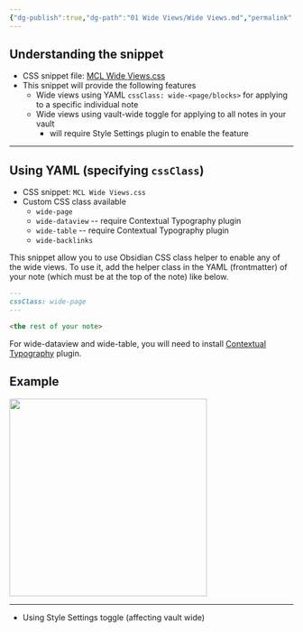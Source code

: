 ```yaml
---
{"dg-publish":true,"dg-path":"01 Wide Views/Wide Views.md","permalink":"/01-wide-views/wide-views/","title":"Wide Views","noteIcon":"","updated":"2023-10-28T08:17:33.862+08:00"}
---
```



## Understanding the snippet
- CSS snippet file: [MCL Wide Views.css](https://github.com/efemkay/obsidian-modular-css-layout/blob/main/MCL%20Wide%20Views.css)
- This snippet will provide the following features
	- Wide views using YAML `cssClass: wide-<page/blocks>` for applying to a specific individual note
	- Wide views using vault-wide toggle for applying to all notes in your vault
		- will require Style Settings plugin to enable the feature

---

## Using YAML (specifying `cssClass`)

- CSS snippet: `MCL Wide Views.css`
- Custom CSS class available
	- `wide-page`
	- `wide-dataview` -- require Contextual Typography plugin
	- `wide-table` -- require Contextual Typography plugin
	- `wide-backlinks`

This snippet allow you to use Obsidian CSS class helper to enable any of the wide views. To use it, add the helper class in the YAML (frontmatter) of your note (which must be at the top of the note) like below.

```markdown
---
cssClass: wide-page
---

<the rest of your note>
```

For wide-dataview and wide-table, you will need to install [Contextual Typography](https://github.com/mgmeyers/obsidian-contextual-typography) plugin.

## Example

<img src="https://user-images.githubusercontent.com/42369515/163697717-911d36b3-f505-49c2-803b-775f1d7fae9a.png" height="350px">

---

- Using Style Settings toggle (affecting vault wide)
